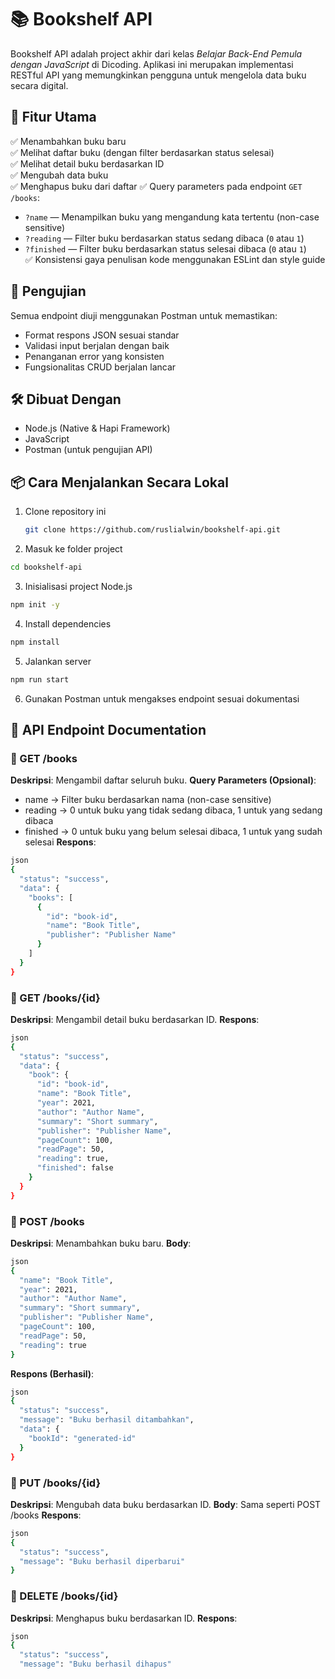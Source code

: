 # 📚 Bookshelf API
Bookshelf API adalah project akhir dari kelas *Belajar Back-End Pemula dengan JavaScript* di Dicoding. Aplikasi ini merupakan implementasi RESTful API yang memungkinkan pengguna untuk mengelola data buku secara digital.

## 🚀 Fitur Utama
✅ Menambahkan buku baru  
✅ Melihat daftar buku (dengan filter berdasarkan status selesai)  
✅ Melihat detail buku berdasarkan ID  
✅ Mengubah data buku  
✅ Menghapus buku dari daftar
✅ Query parameters pada endpoint `GET /books`:
- `?name` — Menampilkan buku yang mengandung kata tertentu (non-case sensitive)  
- `?reading` — Filter buku berdasarkan status sedang dibaca (`0` atau `1`)  
- `?finished` — Filter buku berdasarkan status selesai dibaca (`0` atau `1`)  
✅ Konsistensi gaya penulisan kode menggunakan ESLint dan style guide

## 🧪 Pengujian
Semua endpoint diuji menggunakan Postman untuk memastikan:
- Format respons JSON sesuai standar
- Validasi input berjalan dengan baik
- Penanganan error yang konsisten
- Fungsionalitas CRUD berjalan lancar

## 🛠️ Dibuat Dengan
- Node.js (Native & Hapi Framework)  
- JavaScript  
- Postman (untuk pengujian API)  

## 📦 Cara Menjalankan Secara Lokal
1. Clone repository ini  
   ```bash
   git clone https://github.com/ruslialwin/bookshelf-api.git
   ```
2. Masuk ke folder project
  ```bash
  cd bookshelf-api
  ```
3. Inisialisasi project Node.js
  ```bash
  npm init -y
  ```
4. Install dependencies
  ```bash
  npm install
  ```
5. Jalankan server
  ```bash
  npm run start
  ```
6. Gunakan Postman untuk mengakses endpoint sesuai dokumentasi

## 📘 API Endpoint Documentation
### 🔹 GET /books
**Deskripsi**: Mengambil daftar seluruh buku. 
**Query Parameters (Opsional)**:
- name → Filter buku berdasarkan nama (non-case sensitive)
- reading → 0 untuk buku yang tidak sedang dibaca, 1 untuk yang sedang dibaca
- finished → 0 untuk buku yang belum selesai dibaca, 1 untuk yang sudah selesai
**Respons**:
```bash
json
{
  "status": "success",
  "data": {
    "books": [
      {
        "id": "book-id",
        "name": "Book Title",
        "publisher": "Publisher Name"
      }
    ]
  }
}
```
### 🔹 GET /books/{id}
**Deskripsi**: Mengambil detail buku berdasarkan ID. 
**Respons**:
```bash
json
{
  "status": "success",
  "data": {
    "book": {
      "id": "book-id",
      "name": "Book Title",
      "year": 2021,
      "author": "Author Name",
      "summary": "Short summary",
      "publisher": "Publisher Name",
      "pageCount": 100,
      "readPage": 50,
      "reading": true,
      "finished": false
    }
  }
}
```
### 🔹 POST /books
**Deskripsi**: Menambahkan buku baru. 
**Body**:
```bash
json
{
  "name": "Book Title",
  "year": 2021,
  "author": "Author Name",
  "summary": "Short summary",
  "publisher": "Publisher Name",
  "pageCount": 100,
  "readPage": 50,
  "reading": true
}
```
**Respons (Berhasil)**:
```bash
json
{
  "status": "success",
  "message": "Buku berhasil ditambahkan",
  "data": {
    "bookId": "generated-id"
  }
}
```
### 🔹 PUT /books/{id}
**Deskripsi**: Mengubah data buku berdasarkan ID. 
**Body**: Sama seperti POST /books 
**Respons**:
```bash
json
{
  "status": "success",
  "message": "Buku berhasil diperbarui"
}
```
### 🔹 DELETE /books/{id}
**Deskripsi**: Menghapus buku berdasarkan ID. 
**Respons**:
```bash
json
{
  "status": "success",
  "message": "Buku berhasil dihapus"
```
